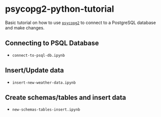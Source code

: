 # psycopg2-python-tutorial

Basic tutorial on how to use [`psycopg2`](https://www.psycopg.org/docs/index.html) to connect to a PostgreSQL database and make changes.


## Connecting to PSQL Database

- `connect-to-psql-db.ipynb`

## Insert/Update data 

- `insert-new-weather-data.ipynb`

## Create schemas/tables and insert data

- `new-schemas-tables-insert.ipynb`
